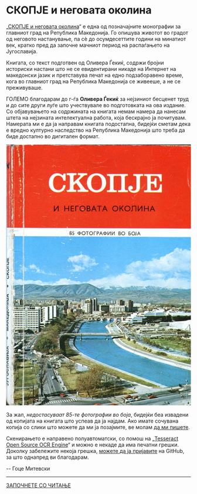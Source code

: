 # СКОПЈЕ и неговата околина

„[СКОПЈЕ и неговата околина](skopje-i-negovata-okolina.md)“ е една од позначајните монографии за главниот град на Република Македонија. Го опишува животот во градот од неговото настанување, па сѐ до осумдесеттите години на минатиот век, кратко пред да започне мачниот период на распаѓањето на Југославија.

Книгата, со текст подготвен од Оливера Ѓекиќ, содржи бројни историски настани што не се евидентирани никаде на Интернет на македонски јазик и претставува печат на едно подзаборавено време, кога во главниот град на Република Македонија се живееше, а не се преживуваше.

ГОЛЕМО благодарам до г-ѓа **Оливера Ѓекиќ** за нејзиниот бесценет труд и до сите други луѓе што учествувале во подготовката на ова издание. Со објавувањето на содржината на книгата немам намера да нанесам штета на нејзината интелектуална работа, која бескрајно ја почитувам. Намерата ми е да ја направам книгата подостапна, бидејќи сметам дека е вредно културно наследство на Република Македонија што треба да биде достапно во дигитален формат.

![Насловна страница на книгата „Скопје и неговата околина“](skopje-i-negovata-okolina-naslovna.jpg)

За жал, _недостасуваат 85-те фотографии во боја_, бидејќи беа извадени од копијата на книгата што успеав да ја најдам. Ако имате сочувана копија со слики што можете да ми ја позајмите, ве молам [да ми пишете](mailto:goce.mitevski@gmail.com).

Скенирањето е направено полуавтоматски, со помош на „[Tesseract Open Source OCR Engine](https://github.com/tesseract-ocr/tesseract)“ и можно е некаде да има печатни грешки. Доколку забележите некоја грешка, [можете да ја пријавите](https://github.com/gocemitevski/skopje-i-negovata-okolina/issues/new) на GitHub, за што однапред ви благодарам.

-- Гоце Митевски

---

[ЗАПОЧНЕТЕ СО ЧИТАЊЕ](skopje-i-negovata-okolina.md)
